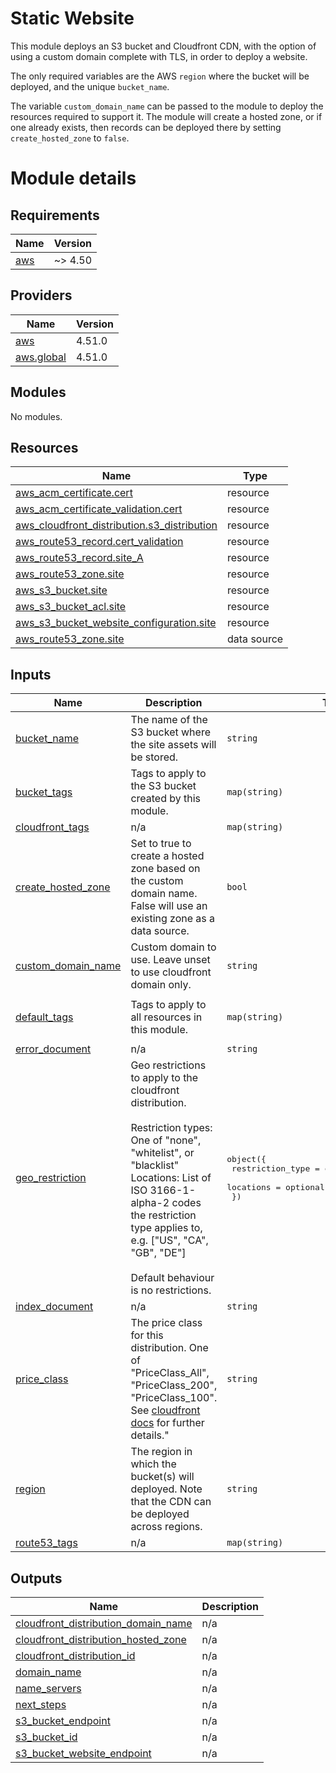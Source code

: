 # Static Website
This module deploys an S3 bucket and Cloudfront CDN, with the option of using a custom domain complete with TLS, in order to deploy a website.

The only required variables are the AWS `region` where the bucket will be deployed, and the unique `bucket_name`.

The variable `custom_domain_name` can be passed to the module to deploy the resources required to support it. The module will create a hosted zone, or if one already exists, then records can be deployed there by setting `create_hosted_zone` to `false`.


# Module details

## Requirements

| Name | Version |
|------|---------|
| <a name="requirement_aws"></a> [aws](#requirement\_aws) | ~> 4.50 |

## Providers

| Name | Version |
|------|---------|
| <a name="provider_aws"></a> [aws](#provider\_aws) | 4.51.0 |
| <a name="provider_aws.global"></a> [aws.global](#provider\_aws.global) | 4.51.0 |

## Modules

No modules.

## Resources

| Name | Type |
|------|------|
| [aws_acm_certificate.cert](https://registry.terraform.io/providers/hashicorp/aws/latest/docs/resources/acm_certificate) | resource |
| [aws_acm_certificate_validation.cert](https://registry.terraform.io/providers/hashicorp/aws/latest/docs/resources/acm_certificate_validation) | resource |
| [aws_cloudfront_distribution.s3_distribution](https://registry.terraform.io/providers/hashicorp/aws/latest/docs/resources/cloudfront_distribution) | resource |
| [aws_route53_record.cert_validation](https://registry.terraform.io/providers/hashicorp/aws/latest/docs/resources/route53_record) | resource |
| [aws_route53_record.site_A](https://registry.terraform.io/providers/hashicorp/aws/latest/docs/resources/route53_record) | resource |
| [aws_route53_zone.site](https://registry.terraform.io/providers/hashicorp/aws/latest/docs/resources/route53_zone) | resource |
| [aws_s3_bucket.site](https://registry.terraform.io/providers/hashicorp/aws/latest/docs/resources/s3_bucket) | resource |
| [aws_s3_bucket_acl.site](https://registry.terraform.io/providers/hashicorp/aws/latest/docs/resources/s3_bucket_acl) | resource |
| [aws_s3_bucket_website_configuration.site](https://registry.terraform.io/providers/hashicorp/aws/latest/docs/resources/s3_bucket_website_configuration) | resource |
| [aws_route53_zone.site](https://registry.terraform.io/providers/hashicorp/aws/latest/docs/data-sources/route53_zone) | data source |

## Inputs

| Name | Description | Type | Default | Required |
|------|-------------|------|---------|:--------:|
| <a name="input_bucket_name"></a> [bucket\_name](#input\_bucket\_name) | The name of the S3 bucket where the site assets will be stored. | `string` | n/a | yes |
| <a name="input_bucket_tags"></a> [bucket\_tags](#input\_bucket\_tags) | Tags to apply to the S3 bucket created by this module. | `map(string)` | `{}` | no |
| <a name="input_cloudfront_tags"></a> [cloudfront\_tags](#input\_cloudfront\_tags) | n/a | `map(string)` | `{}` | no |
| <a name="input_create_hosted_zone"></a> [create\_hosted\_zone](#input\_create\_hosted\_zone) | Set to true to create a hosted zone based on the custom domain name. False will use an existing zone as a data source. | `bool` | `false` | no |
| <a name="input_custom_domain_name"></a> [custom\_domain\_name](#input\_custom\_domain\_name) | Custom domain to use. Leave unset to use cloudfront domain only. | `string` | `null` | no |
| <a name="input_default_tags"></a> [default\_tags](#input\_default\_tags) | Tags to apply to all resources in this module. | `map(string)` | <pre>{<br>  "Terraform": "True"<br>}</pre> | no |
| <a name="input_error_document"></a> [error\_document](#input\_error\_document) | n/a | `string` | `"error.html"` | no |
| <a name="input_geo_restriction"></a> [geo\_restriction](#input\_geo\_restriction) | Geo restrictions to apply to the cloudfront distribution.<br><br>    Restriction types: One of "none", "whitelist", or "blacklist"<br>    Locations:  List of ISO 3166-1-alpha-2 codes the restriction type applies to, e.g. ["US", "CA", "GB", "DE"]<br><br>    Default behaviour is no restrictions. | <pre>object({<br>    restriction_type = optional(string, "none")<br>    locations        = optional(list(string), [])<br>  })</pre> | `{}` | no |
| <a name="input_index_document"></a> [index\_document](#input\_index\_document) | n/a | `string` | `"index.html"` | no |
| <a name="input_price_class"></a> [price\_class](#input\_price\_class) | The price class for this distribution. One of "PriceClass\_All", "PriceClass\_200", "PriceClass\_100".<br>    See [cloudfront docs](https://docs.aws.amazon.com/AmazonCloudFront/latest/DeveloperGuide/PriceClass.html) for further details." | `string` | `"PriceClass_All"` | no |
| <a name="input_region"></a> [region](#input\_region) | The region in which the bucket(s) will deployed. Note that the CDN can be deployed across regions. | `string` | n/a | yes |
| <a name="input_route53_tags"></a> [route53\_tags](#input\_route53\_tags) | n/a | `map(string)` | `{}` | no |

## Outputs

| Name | Description |
|------|-------------|
| <a name="output_cloudfront_distribution_domain_name"></a> [cloudfront\_distribution\_domain\_name](#output\_cloudfront\_distribution\_domain\_name) | n/a |
| <a name="output_cloudfront_distribution_hosted_zone"></a> [cloudfront\_distribution\_hosted\_zone](#output\_cloudfront\_distribution\_hosted\_zone) | n/a |
| <a name="output_cloudfront_distribution_id"></a> [cloudfront\_distribution\_id](#output\_cloudfront\_distribution\_id) | n/a |
| <a name="output_domain_name"></a> [domain\_name](#output\_domain\_name) | n/a |
| <a name="output_name_servers"></a> [name\_servers](#output\_name\_servers) | n/a |
| <a name="output_next_steps"></a> [next\_steps](#output\_next\_steps) | n/a |
| <a name="output_s3_bucket_endpoint"></a> [s3\_bucket\_endpoint](#output\_s3\_bucket\_endpoint) | n/a |
| <a name="output_s3_bucket_id"></a> [s3\_bucket\_id](#output\_s3\_bucket\_id) | n/a |
| <a name="output_s3_bucket_website_endpoint"></a> [s3\_bucket\_website\_endpoint](#output\_s3\_bucket\_website\_endpoint) | n/a |
